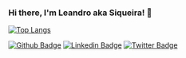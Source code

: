 ### Hi there, I'm Leandro aka Siqueira! 👋

[![Top Langs](https://github-readme-stats.vercel.app/api?username=leandroaps&show_icons=true&theme=dracula)](https://github.com/anuraghazra/github-readme-stats)

[![Github Badge](https://img.shields.io/badge/-Github-000?style=?style=for-the-badge&logo=appveyor&logo=Github&logoColor=white&link=https://github.com/fagnerpsantos)](https://github.com/leandroaps)
[![Linkedin Badge](https://img.shields.io/badge/-LinkedIn-blue?style=flat-square&logo=Linkedin&logoColor=white&link=https://www.linkedin.com/in/leandroaps/)](https://www.linkedin.com/in/leandroaps/)
[![Twitter Badge](https://img.shields.io/badge/-Twitter-1ca0f1?style=flat-square&labelColor=1ca0f1&logo=twitter&logoColor=white&link=https://twitter.com/leandroaps)](https://twitter.com/leandroaps)

<!--
**leandroaps/leandroaps** is a ✨ _special_ ✨ repository because its `README.md` (this file) appears on your GitHub profile.

Here are some ideas to get you started:

🔭 I’m currently working on ...
🌱 I’m currently learning ...
👯 I’m looking to collaborate on ...
🤔 I’m looking for help with ...
💬 Ask me about ...
📫 How to reach me: ...
😄 Pronouns: ...
⚡ Fun fact: ...
